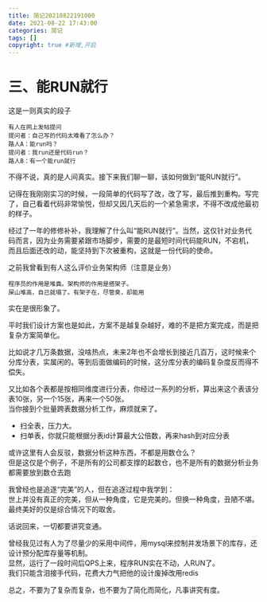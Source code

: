 ```yaml
---
title: 简记20210822191000
date: 2021-08-22 17:43:00
categories: 简记
tags: []
copyright: true #新增,开启
---
```


<!--more-->
# 三、能RUN就行
这是一则真实的段子
```
有人在网上发帖提问
提问者：自己写的代码太难看了怎么办？
路人A：能run吗？
提问者：我run还是代码run？
路人B：有一个能run就行
```
不得不说，真的是人间真实。接下来我们聊一聊，该如何做到“能RUN就行”。

记得在我刚刚实习的时候，一段简单的代码写了改，改了写，最后推到重构。写完了，自己看着代码非常愉悦，但却又因几天后的一个紧急需求，不得不改成他最初的样子。

经过了一年的修修补补，我理解了什么叫“能RUN就行”。当然，这仅针对业务代码而言，因为业务需要紧跟市场脚步，需要的是最短时间代码能RUN，不宕机，而且后面还改的动，能坚持到下次被重构，这就是一份代码的使命。

之前我曾看到有人这么评价业务架构师（注意是业务）
```
程序员的作用是堆粪。架构师的作用是搭架子。
屎山堆高，自己就塌了。有架子在，尽管臭，却能用
```

实在是很形象了。

平时我们设计方案也是如此，方案不是越复杂越好，难的不是把方案完成，而是把复杂方案简单化。

比如说才几万条数据，没啥热点，未来2年也不会增长到接近几百万，这时候来个分库分表，实属闲的。等到后面做编码的时候，这分库分表的编码复杂度反而得不偿失。

又比如各个表都是按相同维度进行分表，你经过一系列的分析，算出来这个表该分表10张，另一个15张，再来一个50张。  
当你接到个批量跨表数据分析工作，麻烦就来了。
- 扫全表，压力大。
- 扫单表，你就只能根据分表id计算最大公倍数，再来hash到对应分表  

或许这里有人会反驳，数据分析这种东西，不都是用数仓么？  
但是这仅是个例子，不是所有的公司都支撑的起数仓，也不是所有的数据分析业务都需要放到数仓去跑

我曾经也是追逐“完美”的人，但在追逐过程中我学到：  
世上并没有真正的完美，但从一种角度，它是完美的。但换一种角度，丑陋不堪。最终美好的仅是综合情况下的取舍。

话说回来，一切都要讲究变通。  

曾经我见过有人为了尽量少的采用中间件，用mysql来控制并发场景下的库存，还设计预分配库存量等机制。  
显然，运行了一段时间后QPS上来，程序RUN实在不动，人RUN了。  
我们只能含泪接手代码，花费大力气把他的设计废掉改用redis

总之，不要为了复杂而复杂，也不要为了简化而简化，凡事讲究有度。
